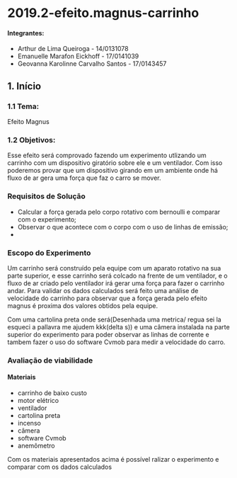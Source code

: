 # 2019.2-efeito.magnus-carrinho

#### Integrantes: 
* Arthur de Lima Queiroga - 14/0131078
* Emanuelle Marafon Eickhoff - 17/0141039
* Geovanna Karolinne Carvalho Santos - 17/0143457

## 1. Início

### 1.1 Tema:  
Efeito Magnus

### 1.2 Objetivos:  

Esse efeito será comprovado fazendo um experimento utlizando um carrinho com um dispositivo giratório sobre ele e um ventilador. Com isso poderemos provar que um dispositivo girando em um ambiente onde há fluxo de ar gera uma força que faz o carro se mover.

### Requisitos de Solução

* Calcular a força gerada pelo corpo rotativo com bernoulli e comparar com o experimento;
* Observar o que acontece com o corpo com o uso de linhas de emissão;
* 
### Escopo do Experimento 
<p>Um carrinho será construído pela equipe com um aparato rotativo na sua parte superior, e esse carrinho será colcado na frente de um ventilador, e o fluxo de ar criado pelo ventilador irá gerar uma força para fazer o carrinho andar. Para validar os dados calculados será feito uma análise de velocidade do carrinho para observar que a força gerada pelo efeito magnus é proxima dos valores obtidos pela equipe.</p>
<p>Com uma cartolina preta onde será(Desenhada uma metrica/ regua sei la esqueci a pallavra me ajudem kkk(delta s)) e uma câmera instalada na parte superior do experimento para poder observar as linhas de corrente e tambem fazer o uso do software Cvmob para medir a velocidade do carro.</p>

### Avaliação de viabilidade

#### Materiais 
* carrinho de baixo custo
* motor elétrico
* ventilador
* cartolina preta
* incenso
* câmera
* software Cvmob
* anemômetro

<p> Com os materiais apresentados acima é possível ralizar o experimento e comparar com os dados calculados</p>
